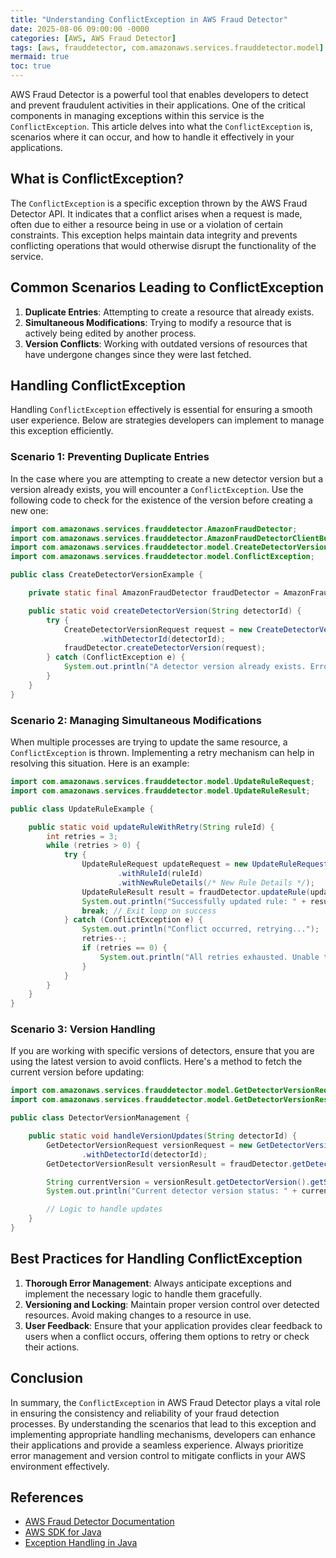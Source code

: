 ```yaml
---
title: "Understanding ConflictException in AWS Fraud Detector"
date: 2025-08-06 09:00:00 -0000
categories: [AWS, AWS Fraud Detector]
tags: [aws, frauddetector, com.amazonaws.services.frauddetector.model]
mermaid: true
toc: true
---
```



AWS Fraud Detector is a powerful tool that enables developers to detect and prevent fraudulent activities in their applications. One of the critical components in managing exceptions within this service is the `ConflictException`. This article delves into what the `ConflictException` is, scenarios where it can occur, and how to handle it effectively in your applications.

## What is ConflictException?

The `ConflictException` is a specific exception thrown by the AWS Fraud Detector API. It indicates that a conflict arises when a request is made, often due to either a resource being in use or a violation of certain constraints. This exception helps maintain data integrity and prevents conflicting operations that would otherwise disrupt the functionality of the service.

## Common Scenarios Leading to ConflictException

1. **Duplicate Entries**: Attempting to create a resource that already exists.
2. **Simultaneous Modifications**: Trying to modify a resource that is actively being edited by another process.
3. **Version Conflicts**: Working with outdated versions of resources that have undergone changes since they were last fetched.

## Handling ConflictException

Handling `ConflictException` effectively is essential for ensuring a smooth user experience. Below are strategies developers can implement to manage this exception efficiently.

### Scenario 1: Preventing Duplicate Entries

In the case where you are attempting to create a new detector version but a version already exists, you will encounter a `ConflictException`. Use the following code to check for the existence of the version before creating a new one:

```java
import com.amazonaws.services.frauddetector.AmazonFraudDetector;
import com.amazonaws.services.frauddetector.AmazonFraudDetectorClientBuilder;
import com.amazonaws.services.frauddetector.model.CreateDetectorVersionRequest;
import com.amazonaws.services.frauddetector.model.ConflictException;

public class CreateDetectorVersionExample {

    private static final AmazonFraudDetector fraudDetector = AmazonFraudDetectorClientBuilder.defaultClient();

    public static void createDetectorVersion(String detectorId) {
        try {
            CreateDetectorVersionRequest request = new CreateDetectorVersionRequest()
                    .withDetectorId(detectorId);
            fraudDetector.createDetectorVersion(request);
        } catch (ConflictException e) {
            System.out.println("A detector version already exists. Error: " + e.getMessage());
        }
    }
}
```

### Scenario 2: Managing Simultaneous Modifications

When multiple processes are trying to update the same resource, a `ConflictException` is thrown. Implementing a retry mechanism can help in resolving this situation. Here is an example:

```java
import com.amazonaws.services.frauddetector.model.UpdateRuleRequest;
import com.amazonaws.services.frauddetector.model.UpdateRuleResult;

public class UpdateRuleExample {

    public static void updateRuleWithRetry(String ruleId) {
        int retries = 3;
        while (retries > 0) {
            try {
                UpdateRuleRequest updateRequest = new UpdateRuleRequest()
                        .withRuleId(ruleId)
                        .withNewRuleDetails(/* New Rule Details */);
                UpdateRuleResult result = fraudDetector.updateRule(updateRequest);
                System.out.println("Successfully updated rule: " + result);
                break; // Exit loop on success
            } catch (ConflictException e) {
                System.out.println("Conflict occurred, retrying...");
                retries--;
                if (retries == 0) {
                    System.out.println("All retries exhausted. Unable to update rule.");
                }
            }
        }
    }
}
```

### Scenario 3: Version Handling

If you are working with specific versions of detectors, ensure that you are using the latest version to avoid conflicts. Here's a method to fetch the current version before updating:

```java
import com.amazonaws.services.frauddetector.model.GetDetectorVersionRequest;
import com.amazonaws.services.frauddetector.model.GetDetectorVersionResult;

public class DetectorVersionManagement {

    public static void handleVersionUpdates(String detectorId) {
        GetDetectorVersionRequest versionRequest = new GetDetectorVersionRequest()
                .withDetectorId(detectorId);
        GetDetectorVersionResult versionResult = fraudDetector.getDetectorVersion(versionRequest);

        String currentVersion = versionResult.getDetectorVersion().getStatus();
        System.out.println("Current detector version status: " + currentVersion);

        // Logic to handle updates
    }
}
```

## Best Practices for Handling ConflictException

1. **Thorough Error Management**: Always anticipate exceptions and implement the necessary logic to handle them gracefully.
2. **Versioning and Locking**: Maintain proper version control over detected resources. Avoid making changes to a resource in use.
3. **User Feedback**: Ensure that your application provides clear feedback to users when a conflict occurs, offering them options to retry or check their actions.

## Conclusion

In summary, the `ConflictException` in AWS Fraud Detector plays a vital role in ensuring the consistency and reliability of your fraud detection processes. By understanding the scenarios that lead to this exception and implementing appropriate handling mechanisms, developers can enhance their applications and provide a seamless experience. Always prioritize error management and version control to mitigate conflicts in your AWS environment effectively.

## References

- [AWS Fraud Detector Documentation](https://docs.aws.amazon.com/frauddetector/latest/ug/what-is.html)
- [AWS SDK for Java](https://aws.amazon.com/sdk-for-java/)
- [Exception Handling in Java](https://docs.oracle.com/javase/tutorial/essential/exceptions/index.html)
